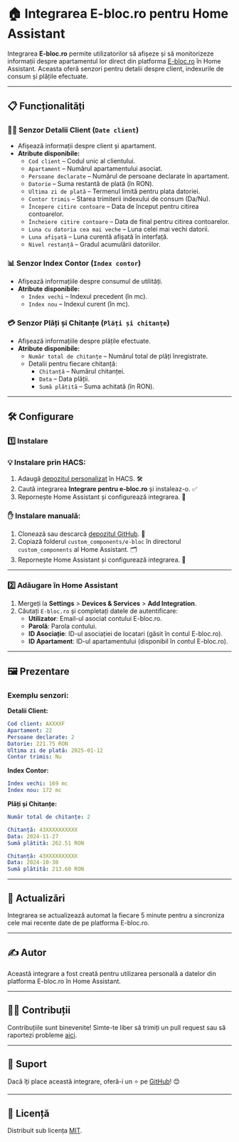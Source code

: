 # 🏠 Integrarea E-bloc.ro pentru Home Assistant

Integrarea **E-bloc.ro** permite utilizatorilor să afișeze și să monitorizeze informații despre apartamentul lor direct din platforma [E-bloc.ro](https://www.e-bloc.ro) în Home Assistant. Aceasta oferă senzori pentru detalii despre client, indexurile de consum și plățile efectuate.

---

## 📋 Funcționalități

### 🧑‍💻 **Senzor Detalii Client (`Date client`)**
- Afișează informații despre client și apartament.
- **Atribute disponibile:**
  - `Cod client` – Codul unic al clientului.
  - `Apartament` – Numărul apartamentului asociat.
  - `Persoane declarate` – Numărul de persoane declarate în apartament.
  - `Datorie` – Suma restantă de plată (în RON).
  - `Ultima zi de plată` – Termenul limită pentru plata datoriei.
  - `Contor trimis` – Starea trimiterii indexului de consum (Da/Nu).
  - `Începere citire contoare` – Data de început pentru citirea contoarelor.
  - `Încheiere citire contoare` – Data de final pentru citirea contoarelor.
  - `Luna cu datoria cea mai veche` – Luna celei mai vechi datorii.
  - `Luna afișată` – Luna curentă afișată în interfață.
  - `Nivel restanță` – Gradul acumulării datoriilor.

### 📊 **Senzor Index Contor (`Index contor`)**
- Afișează informațiile despre consumul de utilități.
- **Atribute disponibile:**
  - `Index vechi` – Indexul precedent (în mc).
  - `Index nou` – Indexul curent (în mc).

### 💳 **Senzor Plăți și Chitanțe (`Plăți și chitanțe`)**
- Afișează informațiile despre plățile efectuate.
- **Atribute disponibile:**
  - `Număr total de chitanțe` – Numărul total de plăți înregistrate.
  - Detalii pentru fiecare chitanță:
    - `Chitanță` – Numărul chitanței.
    - `Data` – Data plății.
    - `Sumă plătită` – Suma achitată (în RON).

---

## 🛠️ Configurare

### 1️⃣ Instalare
### 💡 Instalare prin HACS:
1. Adaugă [depozitul personalizat](https://github.com/cnecrea/e-bloc) în HACS. 🛠️
2. Caută integrarea **Integrare pentru e-bloc.ro** și instaleaz-o. ✅
3. Repornește Home Assistant și configurează integrarea. 🔄

### ✋ Instalare manuală:
1. Clonează sau descarcă [depozitul GitHub](https://github.com/cnecrea/e-bloc). 📂
2. Copiază folderul `custom_components/e-bloc` în directorul `custom_components` al Home Assistant. 🗂️
3. Repornește Home Assistant și configurează integrarea. 🔧

---



### 2️⃣ Adăugare în Home Assistant
1. Mergeți la **Settings** > **Devices & Services** > **Add Integration**.
2. Căutați `E-bloc.ro` și completați datele de autentificare:
   - **Utilizator**: Email-ul asociat contului E-bloc.ro.
   - **Parolă**: Parola contului.
   - **ID Asociație**: ID-ul asociației de locatari (găsit în contul E-bloc.ro).
   - **ID Apartament**: ID-ul apartamentului (disponibil în contul E-bloc.ro).

---

## 🖼️ Prezentare

### Exemplu senzori:

**Detalii Client:**
```yaml
Cod client: AXXXXF
Apartament: 22
Persoane declarate: 2
Datorie: 221.75 RON
Ultima zi de plată: 2025-01-12
Contor trimis: Nu
```

**Index Contor:**
```yaml
Index vechi: 169 mc
Index nou: 172 mc
```

**Plăți și Chitanțe:**
```yaml
Număr total de chitanțe: 2

Chitanță: 43XXXXXXXXXX
Data: 2024-11-27
Sumă plătită: 262.51 RON

Chitanță: 43XXXXXXXXXX
Data: 2024-10-30
Sumă plătită: 213.60 RON
```

---

## 🔄 Actualizări
Integrarea se actualizează automat la fiecare 5 minute pentru a sincroniza cele mai recente date de pe platforma E-bloc.ro.

---

## ✍️ Autor
Această integrare a fost creată pentru utilizarea personală a datelor din platforma E-bloc.ro în Home Assistant. 

---

## 🧑‍💻 Contribuții
Contribuțiile sunt binevenite! Simte-te liber să trimiți un pull request sau să raportezi probleme [aici](https://github.com/cnecrea/e-bloc/issues).

---

## 🌟 Suport
Dacă îți place această integrare, oferă-i un ⭐ pe [GitHub](https://github.com/cnecrea/e-bloc/)! 😊

---

## 📜 Licență
Distribuit sub licența [MIT](LICENSE).
